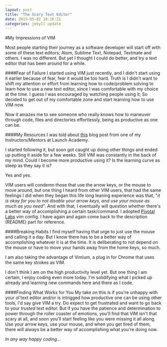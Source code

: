 ```yaml
---
layout: post
title: "The Scary Text Editor" 
date: 2015-05-02 10:16:21
categories: jekyll update
---
```


#My Impressions of VIM 

Most people starting their journey as a software developer will start off with some of these 
text editors; Atom, Sublime Text, Notepad, Textmate and others. I was no different. But yet I thought I could do better,
and try a text editor that has been around for a while. 

####Fear of Failure
I started using VIM just recently, and I didn't start using it earlier because of fear, fear it would be too hard.
Truth is I didn't want to shift my attention or effort from learning how to code/problem solving to learn how to use 
a new text editor, since I was comfortable with my choice at the time.
I guess I was encouraged by watching people using it; So decided to get out of my comfortable zone and start learning how to use VIM now.

Now it amazes me to see someone who really knows how to maneuver through code, files and directories effortlessly, being
as productive as one can be. 

####My Resources
I was told about [this](http://http://spencerdixon.com/blog/the-stages-of-vim.html) blog post from one of my Instructors/Mentors at Launch Academy.

I started following it, but soon got caught up doing other things and ended up putting it aside for a few weeks. 
Still VIM was constantly in the back of my mind. Could I become more productive using it? Is the learning curve as steep 
as they say it is?

Yes and yes.

VIM users will condemn those that use the arrow keys, or the mouse to move around, but one thing I heard from 
other VIM users, that had the same feelings I did when they began this life 
long leaning experience was that, "*it is okay for you to not disable your arrow keys, and use your mouse as much as
you need*". And with that, I eventually will question whether there's a better way of accomplishing a certain 
task/command. 
I adopted [Pivotal Labs](https://github.com/pivotalcommon/vim-config) vim config. I have again and again come back to the description (README) part for reference. 

####Breaking Habits
I find myself having that urge to just use the mouse and calling it a day. But I know there has to be a better way
of accomplishing whatever it is at the time. 
It is deliberating to not depend on the mouse or have to move your hands away from the home keys, so much. 

I am also taking the advantage of Vimium, a plug in for Chrome that uses the same key strokes as VIM. 

I don't think I am on the high productivity level yet. But one thing I am certain, I enjoy coding even more today. 
I'm solidifying what I picked up already and learning new commands here and there as I code.

####Finding What Works for You
My take on this is if you're unhappy with your ol'text editor and/or is intrigged how productive one can be using other 
tools, I'd say give VIM a try. Do expect to get frustrated and want to go back to your *trusted* text editor.
But if you have the patience and determination to power through the roller coaster of emotions, you'll find that 
VIM isn't that scary at all, and soon you'll start feeling like you were missing it all along.  
Use your arrow keys, use your mouse, and when you get tired of them, there will always be a better way of accomplishing what you're 
doing now. 

*In any way happy coding*...
